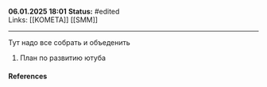 **06.01.2025 18:01**
**Status:** #edited  
Links: [[KOMETA]] [[SMM]]

---

Тут надо все собрать и объеденить

1. План по развитию ютуба

#### References
	